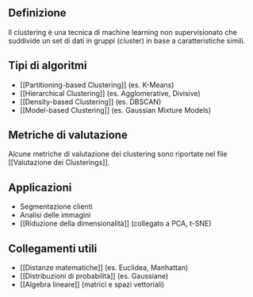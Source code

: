 ## Definizione 

Il clustering è una tecnica di machine learning non supervisionato che suddivide un set di dati in gruppi (cluster) in base a caratteristiche simili. 

## Tipi di algoritmi 
- [[Partitioning-based Clustering]] (es. K-Means) 
- [[Hierarchical Clustering]] (es. Agglomerative, Divisive)
- [[Density-based Clustering]] (es. DBSCAN)
- [[Model-based Clustering]] (es. Gaussian Mixture Models)

## Metriche di valutazione 

Alcune metriche di valutazione dei clustering sono riportate nel file [[Valutazione dei Clusterings]].
## Applicazioni 
- Segmentazione clienti 
- Analisi delle immagini 
- [[Riduzione della dimensionalità]] (collegato a PCA, t-SNE) 

## Collegamenti utili 
- [[Distanze matematiche]] (es. Euclidea, Manhattan) 
- [[Distribuzioni di probabilità]] (es. Gaussiane) 
- [[Algebra lineare]] (matrici e spazi vettoriali)